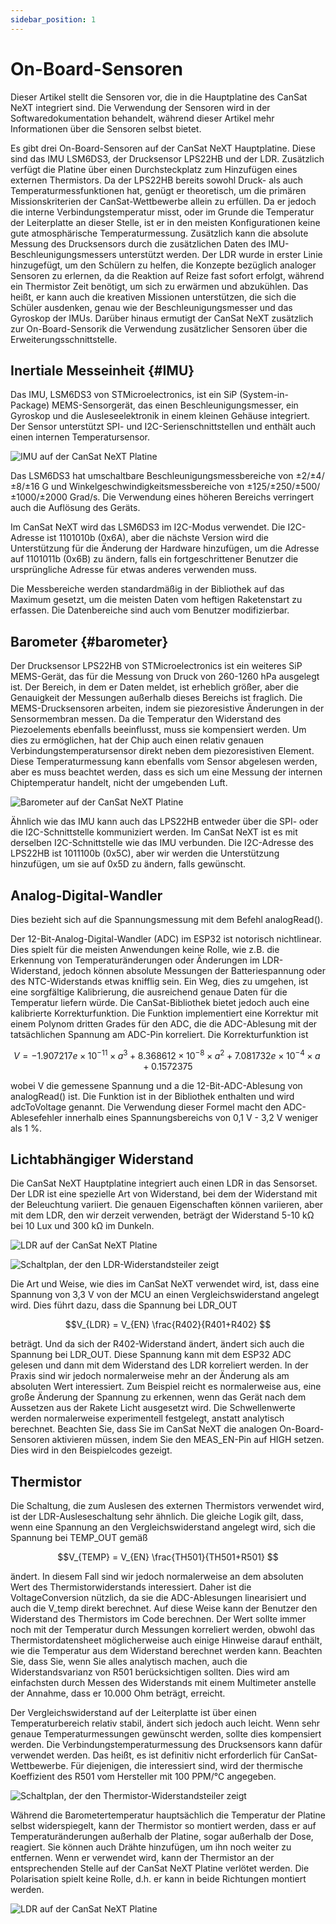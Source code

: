 ```yaml
---
sidebar_position: 1
---
```


# On-Board-Sensoren

Dieser Artikel stellt die Sensoren vor, die in die Hauptplatine des CanSat NeXT integriert sind. Die Verwendung der Sensoren wird in der Softwaredokumentation behandelt, während dieser Artikel mehr Informationen über die Sensoren selbst bietet.

Es gibt drei On-Board-Sensoren auf der CanSat NeXT Hauptplatine. Diese sind das IMU LSM6DS3, der Drucksensor LPS22HB und der LDR. Zusätzlich verfügt die Platine über einen Durchsteckplatz zum Hinzufügen eines externen Thermistors. Da der LPS22HB bereits sowohl Druck- als auch Temperaturmessfunktionen hat, genügt er theoretisch, um die primären Missionskriterien der CanSat-Wettbewerbe allein zu erfüllen. Da er jedoch die interne Verbindungstemperatur misst, oder im Grunde die Temperatur der Leiterplatte an dieser Stelle, ist er in den meisten Konfigurationen keine gute atmosphärische Temperaturmessung. Zusätzlich kann die absolute Messung des Drucksensors durch die zusätzlichen Daten des IMU-Beschleunigungsmessers unterstützt werden. Der LDR wurde in erster Linie hinzugefügt, um den Schülern zu helfen, die Konzepte bezüglich analoger Sensoren zu erlernen, da die Reaktion auf Reize fast sofort erfolgt, während ein Thermistor Zeit benötigt, um sich zu erwärmen und abzukühlen. Das heißt, er kann auch die kreativen Missionen unterstützen, die sich die Schüler ausdenken, genau wie der Beschleunigungsmesser und das Gyroskop der IMUs. Darüber hinaus ermutigt der CanSat NeXT zusätzlich zur On-Board-Sensorik die Verwendung zusätzlicher Sensoren über die Erweiterungsschnittstelle.

## Inertiale Messeinheit {#IMU}

Das IMU, LSM6DS3 von STMicroelectronics, ist ein SiP (System-in-Package) MEMS-Sensorgerät, das einen Beschleunigungsmesser, ein Gyroskop und die Ausleseelektronik in einem kleinen Gehäuse integriert. Der Sensor unterstützt SPI- und I2C-Serienschnittstellen und enthält auch einen internen Temperatursensor.

![IMU auf der CanSat NeXT Platine](./img/imu.png)

Das LSM6DS3 hat umschaltbare Beschleunigungsmessbereiche von ±2/±4/±8/±16 G und Winkelgeschwindigkeitsmessbereiche von ±125/±250/±500/±1000/±2000 Grad/s. Die Verwendung eines höheren Bereichs verringert auch die Auflösung des Geräts.

Im CanSat NeXT wird das LSM6DS3 im I2C-Modus verwendet. Die I2C-Adresse ist 1101010b (0x6A), aber die nächste Version wird die Unterstützung für die Änderung der Hardware hinzufügen, um die Adresse auf 1101011b (0x6B) zu ändern, falls ein fortgeschrittener Benutzer die ursprüngliche Adresse für etwas anderes verwenden muss.

Die Messbereiche werden standardmäßig in der Bibliothek auf das Maximum gesetzt, um die meisten Daten vom heftigen Raketenstart zu erfassen. Die Datenbereiche sind auch vom Benutzer modifizierbar.

## Barometer {#barometer}

Der Drucksensor LPS22HB von STMicroelectronics ist ein weiteres SiP MEMS-Gerät, das für die Messung von Druck von 260-1260 hPa ausgelegt ist. Der Bereich, in dem er Daten meldet, ist erheblich größer, aber die Genauigkeit der Messungen außerhalb dieses Bereichs ist fraglich. Die MEMS-Drucksensoren arbeiten, indem sie piezoresistive Änderungen in der Sensormembran messen. Da die Temperatur den Widerstand des Piezoelements ebenfalls beeinflusst, muss sie kompensiert werden. Um dies zu ermöglichen, hat der Chip auch einen relativ genauen Verbindungstemperatursensor direkt neben dem piezoresistiven Element. Diese Temperaturmessung kann ebenfalls vom Sensor abgelesen werden, aber es muss beachtet werden, dass es sich um eine Messung der internen Chiptemperatur handelt, nicht der umgebenden Luft.

![Barometer auf der CanSat NeXT Platine](./img/barometer.png)

Ähnlich wie das IMU kann auch das LPS22HB entweder über die SPI- oder die I2C-Schnittstelle kommuniziert werden. Im CanSat NeXT ist es mit derselben I2C-Schnittstelle wie das IMU verbunden. Die I2C-Adresse des LPS22HB ist 1011100b (0x5C), aber wir werden die Unterstützung hinzufügen, um sie auf 0x5D zu ändern, falls gewünscht.

## Analog-Digital-Wandler

Dies bezieht sich auf die Spannungsmessung mit dem Befehl analogRead().

Der 12-Bit-Analog-Digital-Wandler (ADC) im ESP32 ist notorisch nichtlinear. Dies spielt für die meisten Anwendungen keine Rolle, wie z.B. die Erkennung von Temperaturänderungen oder Änderungen im LDR-Widerstand, jedoch können absolute Messungen der Batteriespannung oder des NTC-Widerstands etwas knifflig sein. Ein Weg, dies zu umgehen, ist eine sorgfältige Kalibrierung, die ausreichend genaue Daten für die Temperatur liefern würde. Die CanSat-Bibliothek bietet jedoch auch eine kalibrierte Korrekturfunktion. Die Funktion implementiert eine Korrektur mit einem Polynom dritten Grades für den ADC, die die ADC-Ablesung mit der tatsächlichen Spannung am ADC-Pin korreliert. Die Korrekturfunktion ist

$$V = -1.907217e \times 10^{-11} \times a^3 + 8.368612 \times 10^{-8} \times a^2 + 7.081732e \times 10^{-4} \times a + 0.1572375$$

wobei V die gemessene Spannung und a die 12-Bit-ADC-Ablesung von analogRead() ist. Die Funktion ist in der Bibliothek enthalten und wird adcToVoltage genannt. Die Verwendung dieser Formel macht den ADC-Ablesefehler innerhalb eines Spannungsbereichs von 0,1 V - 3,2 V weniger als 1 %.

## Lichtabhängiger Widerstand

Die CanSat NeXT Hauptplatine integriert auch einen LDR in das Sensorset. Der LDR ist eine spezielle Art von Widerstand, bei dem der Widerstand mit der Beleuchtung variiert. Die genauen Eigenschaften können variieren, aber mit dem LDR, den wir derzeit verwenden, beträgt der Widerstand 5-10 kΩ bei 10 Lux und 300 kΩ im Dunkeln.

![LDR auf der CanSat NeXT Platine](./img/LDR.png)

![Schaltplan, der den LDR-Widerstandsteiler zeigt](./img/division.png)

Die Art und Weise, wie dies im CanSat NeXT verwendet wird, ist, dass eine Spannung von 3,3 V von der MCU an einen Vergleichswiderstand angelegt wird. Dies führt dazu, dass die Spannung bei LDR_OUT

$$V_{LDR} = V_{EN} \frac{R402}{R401+R402} $$

beträgt. Und da sich der R402-Widerstand ändert, ändert sich auch die Spannung bei LDR_OUT. Diese Spannung kann mit dem ESP32 ADC gelesen und dann mit dem Widerstand des LDR korreliert werden. In der Praxis sind wir jedoch normalerweise mehr an der Änderung als am absoluten Wert interessiert. Zum Beispiel reicht es normalerweise aus, eine große Änderung der Spannung zu erkennen, wenn das Gerät nach dem Aussetzen aus der Rakete Licht ausgesetzt wird. Die Schwellenwerte werden normalerweise experimentell festgelegt, anstatt analytisch berechnet. Beachten Sie, dass Sie im CanSat NeXT die analogen On-Board-Sensoren aktivieren müssen, indem Sie den MEAS_EN-Pin auf HIGH setzen. Dies wird in den Beispielcodes gezeigt.

## Thermistor

Die Schaltung, die zum Auslesen des externen Thermistors verwendet wird, ist der LDR-Ausleseschaltung sehr ähnlich. Die gleiche Logik gilt, dass, wenn eine Spannung an den Vergleichswiderstand angelegt wird, sich die Spannung bei TEMP_OUT gemäß

$$V_{TEMP} = V_{EN} \frac{TH501}{TH501+R501} $$

ändert. In diesem Fall sind wir jedoch normalerweise an dem absoluten Wert des Thermistorwiderstands interessiert. Daher ist die VoltageConversion nützlich, da sie die ADC-Ablesungen linearisiert und auch die V_temp direkt berechnet. Auf diese Weise kann der Benutzer den Widerstand des Thermistors im Code berechnen. Der Wert sollte immer noch mit der Temperatur durch Messungen korreliert werden, obwohl das Thermistordatensheet möglicherweise auch einige Hinweise darauf enthält, wie die Temperatur aus dem Widerstand berechnet werden kann. Beachten Sie, dass Sie, wenn Sie alles analytisch machen, auch die Widerstandsvarianz von R501 berücksichtigen sollten. Dies wird am einfachsten durch Messen des Widerstands mit einem Multimeter anstelle der Annahme, dass er 10.000 Ohm beträgt, erreicht.

Der Vergleichswiderstand auf der Leiterplatte ist über einen Temperaturbereich relativ stabil, ändert sich jedoch auch leicht. Wenn sehr genaue Temperaturmessungen gewünscht werden, sollte dies kompensiert werden. Die Verbindungstemperaturmessung des Drucksensors kann dafür verwendet werden. Das heißt, es ist definitiv nicht erforderlich für CanSat-Wettbewerbe. Für diejenigen, die interessiert sind, wird der thermische Koeffizient des R501 vom Hersteller mit 100 PPM/°C angegeben.

![Schaltplan, der den Thermistor-Widerstandsteiler zeigt](./img/thermistor.png)

Während die Barometertemperatur hauptsächlich die Temperatur der Platine selbst widerspiegelt, kann der Thermistor so montiert werden, dass er auf Temperaturänderungen außerhalb der Platine, sogar außerhalb der Dose, reagiert. Sie können auch Drähte hinzufügen, um ihn noch weiter zu entfernen. Wenn er verwendet wird, kann der Thermistor an der entsprechenden Stelle auf der CanSat NeXT Platine verlötet werden. Die Polarisation spielt keine Rolle, d.h. er kann in beide Richtungen montiert werden.

![LDR auf der CanSat NeXT Platine](./img/thermistor_holes.png)